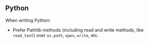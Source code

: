 ## Python

When writing Python:

* Prefer Pathlib methods (including read and write methods, like `read_text`) over `os.path`, `open`, `write`, etc.
